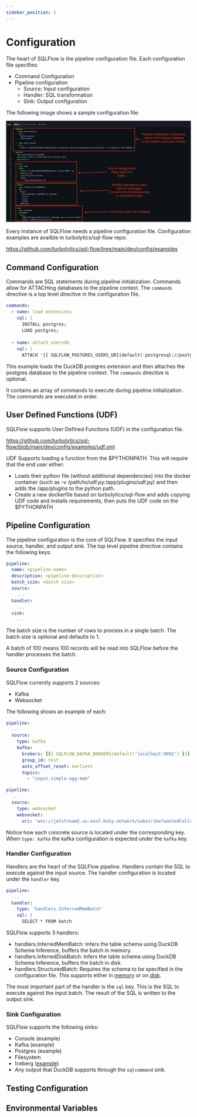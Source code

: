 ```yaml
---
sidebar_position: 2
---
```


# Configuration

The heart of SQLFlow is the pipeline configuration file. Each configuration file specifies:

- Command Configuration 
- Pipeline configuration
  - Source: Input configuration
  - Handler: SQL transformation
  - Sink: Output configuration

The following image shows a sample configuration file:

![example configuration file](./static/postgres_sink.png)

Every instance of SQLFlow needs a pipeline configuration file. Configuration examples are availble in turbolytics/sql-flow repo:

https://github.com/turbolytics/sql-flow/tree/main/dev/config/examples

## Command Configuration

Commands are SQL statements during pipeline initialization. Commands allow for ATTACHing databases to the pipeline context. The `commands` directive is a top level directive in the configuration file.

```yaml
commands:
  - name: load extensions
    sql: |
      INSTALL postgres;
      LOAD postgres;

  - name: attach usersdb
    sql: |
      ATTACH '{{ SQLFLOW_POSTGRES_USERS_URI|default('postgresql://postgres:postgres@localhost:5432/testdb') }}' AS pgusersdb (TYPE POSTGRES, READ_ONLY);
```

This example loads the DuckDB postgres extension and then attaches the postgres database to the pipeline context. The `commands` directive is optional.

It contains an array of commands to execute during pipeline initialization. The commands are executed in order.

## User Defined Functions (UDF)

SQLFlow supports User Defined Functions (UDF) in the configuration file. 

https://github.com/turbolytics/sql-flow/blob/main/dev/config/examples/udf.yml

UDF Supports loading a function from the $PYTHONPATH. This will require that the end user either:

- Loads their python file (without additional dependencies) into the docker container (such as -v /path/to/udf.py:/app/plugins/udf.py) and then adds the /app/plugins to the python path.
- Create a new dockerfile based on turbolytics/sql-flow and adds copying UDF code and installs requirements, then puts the UDF code on the $PYTHONPATH
 

## Pipeline Configuration

The pipeline configuration is the core of SQLFlow. It specifies the input source, handler, and output sink. The top level pipeline directive contains the following keys:

```yaml
pipeline:
  name: <pipeline-name>
  description: <pipeline-description>
  batch_size: <batch size>
  source:
    ...
  handler:
    ...
  sink:
    ...
```

The batch size is the number of rows to process in a single batch. The batch size is optional and defaults to 1.

A batch of 100 means 100 records will be read into SQLFlow before the handler processes the batch.

### Source Configuration

SQLFlow currently supports 2 sources:
- Kafka
- Websocket

The following shows an example of each:

```yaml
pipeline:
  ...
  source:
    type: kafka
    kafka:
      brokers: [{{ SQLFLOW_KAFKA_BROKERS|default('localhost:9092') }}]
      group_id: test
      auto_offset_reset: earliest
      topics:
        - "input-simple-agg-mem"
```

```yaml
pipeline:
  ...
  source:
    type: websocket
    websocket:
      uri: 'wss://jetstream2.us-east.bsky.network/subscribe?wantedCollections=app.bsky.feed.post'
```

Notice how each concrete source is located under the corresponding key. When `type: kafka` the kafka configuration is expected under the `kafka` key.

### Handler Configuration

Handlers are the heart of the SQLFlow pipeline. Handlers contain the SQL to execute against the input source. The handler configuration is located under the `handler` key.

```yaml
pipeline:
  ...
  handler:
    type: 'handlers.InferredMemBatch'
    sql: |
      SELECT * FROM batch
```

SQLFlow supports 3 handlers:
- handlers.InferredMemBatch: Infers the table schema using DuckDB Schema Inference, buffers the batch in memory.
- handlers.InferredDiskBatch: Infers the table schema using DuckDB Schema Inference, buffers the batch in disk.
- handlers.StructuredBatch: Requires the schema to be specified in the configuration file. This supports either in [memory](https://github.com/turbolytics/sql-flow/blob/main/dev/config/examples/kafka.structured.mem.yml) or on [disk](https://github.com/turbolytics/sql-flow/blob/main/dev/config/examples/kafka.structured.disk.yml). 

The most important part of the handler is the `sql` key. This is the SQL to execute against the input batch. The result of the SQL is written to the output sink. 

### Sink Configuration

SQLFlow supports the following sinks:
- Console (example)
- Kafka (example)
- Postgres (example)
- Filesystem 
- Iceberg ([example](https://github.com/turbolytics/sql-flow/blob/main/dev/config/examples/kafka.mem.iceberg.yml))
- Any output that DuckDB supports through the `sqlcommand` sink.

## Testing Configuration

## Environmental Variables
